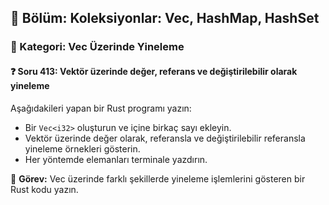 ## 📘 Bölüm: Koleksiyonlar: Vec, HashMap, HashSet
### 🔹 Kategori: Vec Üzerinde Yineleme
#### ❓ Soru 413: Vektör üzerinde değer, referans ve değiştirilebilir olarak yineleme

Aşağıdakileri yapan bir Rust programı yazın:

- Bir `Vec<i32>` oluşturun ve içine birkaç sayı ekleyin.
- Vektör üzerinde değer olarak, referansla ve değiştirilebilir referansla yineleme örnekleri gösterin.
- Her yöntemde elemanları terminale yazdırın.

🔧 **Görev:** Vec üzerinde farklı şekillerde yineleme işlemlerini gösteren bir Rust kodu yazın.
